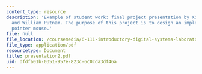 ```yaml
---
content_type: resource
description: 'Example of student work: final project presentation by Xinpeng Huang
  and William Putnam. The purpose of this project is to design an implement a laser
  pointer mouse.'
file: null
file_location: /coursemedia/6-111-introductory-digital-systems-laboratory-spring-2006/dfdfa01b0351957e823c6c0cda3df46a_presentation2.pdf
file_type: application/pdf
resourcetype: Document
title: presentation2.pdf
uid: dfdfa01b-0351-957e-823c-6c0cda3df46a
---
```

